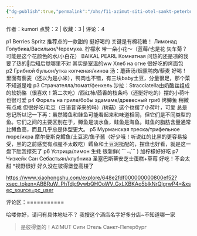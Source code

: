 ```yaml
---
{"dg-publish":true,"permalink":"/xhs/f11-azimut-siti-otel-sankt-peterburg/","updated":"2025-03-17T22:12:47.341+08:00"}
---
```


作者：kumori
点赞：2   |   收藏：3   |   评论：4

p1 Berries Spritz 推荐点的一款甜的 挺好喝的 关键是有棉花糖！
Лимонад Голубика/Васильки/Черемуха. 柠檬水 带一朵小花～（蓝莓/也是花 矢车菊？可能是这个花颜色的水/小白花）
BAIKAL PEARL Комнатная 问热的还是凉的我要了热的🤣后知后觉哪里不对 其实是室温的ww
Хлеб на огне 很好吃的烤面包
p2 Грибной бульон/утка копченая/киноа 汤：蘑菇汤/烟熏鸭肉/藜麦 好喝！里面有藜麦（还以为是小米），鸭肉也不错，有三块baby土豆，分量很足，那个菜不知道是啥
p3 Страчателла/томат/фенхель 沙拉：Stracciatella由奶酪丝组成的软奶酪（很喜欢！第二次吃）/西红柿/茴香的枝条吗（还挺好吃的）摆的小荷叶也很可爱
p4 Форель на гриле/бобы эдамаме/древесный гриб 烤鳟鱼 稍微有点咸 但很好吃/毛豆（日语音译来的吗）/树菇）这个也摆了小荷叶，可爱
总是忘记所以记一下再：虽然鳟鱼和鲑鱼可能看起来和味道相同，但它们是不同类型的鱼。它们之间的主要区别在于，鳟鱼是淡水鱼，鲑鱼是海鱼。鲑鱼的脂肪含量通常比鳟鱼高，而且几乎总是体型更大。
p5 Мурманская треска/трифельное пюре/икра 摩尔曼斯克鳕鱼/土豆泥/鱼子酱（好少哦！听说红的比黑的更容易接受，黑的之前感觉有点腥不太敢吃）鳕鱼和土豆泥挺配的，摆盘也好看，就是这一盘下肚我撑死了
p6 Устрица/лимон 生蚝 很新鲜( ﻿˶﻿´﹃`˵﻿ ) 加柠檬好好吃
p7 Чизкейк Сан Себастьян/клубника 圣塞巴斯蒂安芝士蛋糕+草莓 好吃！不会太甜
*视野很好 好久没在彼得堡登高楼了

https://www.xiaohongshu.com/explore/648e2fdf000000000800ef52?xsec_token=ABBRuW_PhTdjc9vwbQHOoWV_GxLXBKAo5blkNrQlgrwP4=&xsec_source=pc_user

评论区：===========

哈喽你好，请问有具体地址不？ 我搜这个酒店名字好多分店~不知道哪一家

> 是彼得堡的！AZIMUT Сити Отель Санкт-Петербург